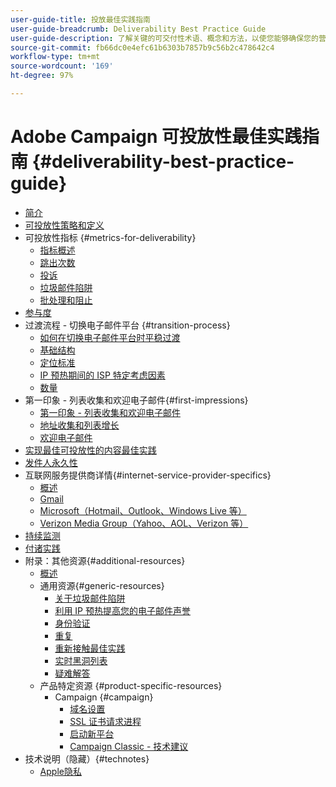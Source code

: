 ```yaml
---
user-guide-title: 投放最佳实践指南
user-guide-breadcrumb: Deliverability Best Practice Guide
user-guide-description: 了解关键的可交付性术语、概念和方法，以使您能够确保您的营销计划取得成功。
source-git-commit: fb66dc0e4efc61b6303b7857b9c56b2c478642c4
workflow-type: tm+mt
source-wordcount: '169'
ht-degree: 97%

---
```



# Adobe Campaign 可投放性最佳实践指南 {#deliverability-best-practice-guide}

+ [简介](/help/introduction.md)
+ [可投放性策略和定义](/help/deliverability-strategy-and-definition.md)
+ 可投放性指标 {#metrics-for-deliverability}
   + [指标概述](/help/metrics/metrics-overview.md)
   + [跳出次数](/help/metrics/bounces.md)
   + [投诉](/help/metrics/complaints.md)
   + [垃圾邮件陷阱](/help/metrics/spam-traps.md)
   + [批处理和阻止](/help/metrics/bulking-and-blocking.md)
+ [参与度](/help/engagement.md)
+ 过渡流程 - 切换电子邮件平台 {#transition-process}
   + [如何在切换电子邮件平台时平稳过渡](/help/transition-process/switching-email-platforms.md)
   + [基础结构](/help/transition-process/infrastructure.md)
   + [定位标准](/help/transition-process/targeting-criteria.md)
   + [IP 预热期间的 ISP 特定考虑因素](/help/transition-process/isp-specific-considerations-during-ip-warming.md)
   + [数量](/help/transition-process/volume.md)
+ 第一印象 - 列表收集和欢迎电子邮件{#first-impressions}
   + [第一印象 - 列表收集和欢迎电子邮件](/help/first-impressions/introduction.md)
   + [地址收集和列表增长](/help/first-impressions/address-collection-and-list-growth.md)
   + [欢迎电子邮件](/help/first-impressions/welcome-emails.md)
+ [实现最佳可投放性的内容最佳实践](/help/content-best-practices-for-optimal-delivery.md)
+ [发件人永久性](/help/sender-permanence.md)
+ 互联网服务提供商详情{#internet-service-provider-specifics}
   + [概述](/help/internet-service-provider-specifics/overview.md)
   + [Gmail](/help/internet-service-provider-specifics/gmail.md)
   + [Microsoft（Hotmail、Outlook、Windows Live 等）](/help/internet-service-provider-specifics/microsoft.md)
   + [Verizon Media Group（Yahoo、AOL、Verizon 等）](/help/internet-service-provider-specifics/verizon-media-group.md)
+ [持续监测](/help/ongoing-monitoring.md)
+ [付诸实践](/help/putting-it-in-practice.md)
+ 附录：其他资源{#additional-resources}
   + [概述](/help/additional-resources/general-resources.md)
   + 通用资源{#generic-resources}
      + [关于垃圾邮件陷阱](/help/additional-resources/all-about-spam-traps.md)
      + [利用 IP 预热提高您的电子邮件声誉](/help/additional-resources/increase-reputation-with-ip-warming.md)
      + [身份验证](/help/additional-resources/authentication.md)
      + [重复](/help/additional-resources/duplicates.md)
      + [重新接触最佳实践](/help/additional-resources/re-engagement.md)
      + [实时黑洞列表](/help/additional-resources/blocklist-databases.md)
      + [疑难解答](/help/additional-resources/troubleshooting.md)
   + 产品特定资源 {#product-specific-resources}
      + Campaign {#campaign}
         + [域名设置](/help/additional-resources/ac-domain-name-setup.md)
         + [SSL 证书请求进程](/help/additional-resources/ac-ssl-certificate-request.md)
         + [启动新平台](/help/additional-resources/ac-starting-new-platform.md)
         + [Campaign Classic - 技术建议](/help/additional-resources/acc-technical-recommendations.md)
+ 技术说明（隐藏）{#technotes}
   + [Apple隐私](/help/technotes/apple-mail-privacy-faq.md)

